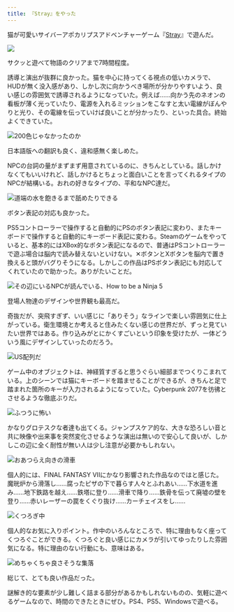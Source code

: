 ```yaml
---
title: 『Stray』をやった
---
```

猫が可愛いサイバーアポカリプスアドベンチャーゲーム『[Stray](https://store.steampowered.com/app/1332010/Stray/?l=japanese)』で遊んだ。

![](https://lh3.googleusercontent.com/tWXLxQrcydCCVa00jOf9Cq_MjteaGahhcJ5AlItpVvAc0bI31779Le5NQ0pHseuACalhIUE6XipWrxfq6v1Z3nkQke_11BYdR2uJ0TlwHZS3XxEZrYu5Ogm5DNV-yZv3ACErAfY0DM_ANVao1XkVe1rqSSDpZXnB1GMmHKdC9jDxK9Z6ppaS1Wmb3w)

サクッと遊べて物語のクリアまで7時間程度。

誘導と演出が抜群に良かった。猫を中心に持ってくる視点の低いカメラで、HUDが無く没入感があり、しかし次に向かうべき場所が分かりやすいよう、良い感じの雰囲気で誘導されるようになっていた。例えば……向かう先のネオンの看板が薄く光っていたり、電源を入れるミッションをこなすと太い電線がぼんやりと光り、その電線を伝っていけば良いことが分かったり、といった具合。終始よくできていた。

![](https://lh5.googleusercontent.com/tURm8ER_whfenFhTkh_C1Qhb6p4o57octz9i4QjYsaEgE1AIci7gudkkZ58beOYaHNtbziJpbEJBRQYo02nAPutnpjdQBBcKvkpBSKuKMgAyKOWdR2wvQzV_jZ7UZh3B4_DUMMlw-dfTLeV1SCRZesSBOr1Ir9kqZfDPjez3gVsaakaldbz_F0iWLQ "200色じゃなかったのか")

日本語版への翻訳も良く、違和感無く楽しめた。

NPCの台詞の量がまずまず用意されているのに、きちんとしている。話しかけなくてもいいけれど、話しかけるとちょっと面白いことを言ってくれるタイプのNPCが結構いる。おれの好きなタイプの、平和なNPC達だ。

![](https://lh6.googleusercontent.com/ij8nHPBBtMF2kxGSorEGTaAASNHhwzeWEk-0TyG3NBFnLP4z0QoFy2vINPyvqC1ukwgSTQQUQUr6_gsHowXhoSsCq0zmBHEDHMdZb2Kn0RwflGjD7IKqpFSo51G4SliKlwKAnGHWeTfXSs_msU2y_4U5IajghTT423TaJwReSo75HFYakO3D7Zp4jg "道端の水を飽きるまで舐めたりできる")

ボタン表記の対応も良かった。

PS5コントローラーで操作すると自動的にPSのボタン表記に変わり、またキーボードで操作すると自動的にキーボード表記に変わる。Steamのゲームをやっていると、基本的にはXBox的なボタン表記になるので、普通はPSコントローラーで遊ぶ場合は脳内で読み替えないといけない。✕ボタンとXボタンを脳内で置き換えると頭がバグりそうになる。しかしこの作品はPSボタン表記にも対応してくれていたので助かった。ありがたいことだ。

![](https://lh3.googleusercontent.com/ufFTj5E4M0Aip8SYUM9sh5ipyK6rzL4Nl5ldeVWGoDp_ebrK_PUDAgtEOEh7aqltRv9-oy6OH6SO6lhEHCYMBT7tOvGWG-dWHkKgQsgAjM75FVz2piwHOwZa699KgesudccpQ2Xyhn4yJSHw5nb6u9hkQ1RwxjKmqMpRYEWsJJ7hTA05MME44PFtEw "その辺にいるNPCが読んでいる、How to be a Ninja 5")

登場人物達のデザインや世界観も最高だ。

奇抜だが、突飛すぎず、いい感じに「ありそう」なラインで楽しい雰囲気に仕上がっている。衛生環境とか考えると住みたくない感じの世界だが、ずっと見ていたい世界ではある。作り込みがとにかくすごいという印象を受けたが、一体どういう風にデザインしていったのだろう。

![](https://lh6.googleusercontent.com/Wyws1iVV8JeODP3lKz4s0Q09x1b9h8qtP10xje3TAfYFaHvX9Awh6uf0ivfmMcIAYZ_rd8JLZhQn3G5hQlsMsSZo_8A2-sKHEG6PAe_bR-YWMeCtYKsyO0iE9IEHk05Zfr0a0vVC_dDTl16IrwJOawQmnQvndMTygRQ71_VbXtlU6AkelHhpl7Pk7g "US配列だ")

ゲーム中のオブジェクトは、神経質すぎると思うぐらい細部までつくりこまれている。上のシーンでは猫にキーボードを踏ませることができるが、きちんと足で踏まれた箇所のキーが入力されるようになっていた。Cyberpunk 2077を彷彿とさせるような徹底ぶりだ。

![](https://lh3.googleusercontent.com/1S8AlHmIRMH1Fp_iitIlVBxpeEoJz2kZsSSlYcjs49mQ2l_LXVaQA-GY3A4CXlFZuIi946mujKOiaaNMxb7EH3FeMPR5g7RjSGudrAX3_sthjxAoIGXk6uSHmldS07Br9YN4FjkZr4oRWWAdD0RF819HY2rhn6TphDqYnjUzA5Cdb9DsKnVWmZSreQ "ふつうに怖い")

かなりグロテスクな者達も出てくる。ジャンプスケア的な、大きな恐ろしい音と共に映像や出来事を突然変化させるような演出は無いので安心して良いが、しかしこの辺に全く耐性が無い人は少し注意が必要かもしれない。

![](https://lh3.googleusercontent.com/d_4M628pge1xigkZWOuUKj42-xaJtuZuXWfLlYVDGF_sQqxv1QVZ-m14RvQwyiHJcg2KR2D77IJfL8f-3-_Wjm0wkDj6YsupW9tUcRUC81py-DdymkraDNqiNHgS1r-Y3lNvSxwerxJNtD_JG5wfbWLzwAmJAoNuhHIS-WAH08jHgdhPUn8xy8jkYQ "おあつらえ向きの滑車")

個人的には、FINAL FANTASY VIIにかなり影響された作品なのではと感じた。魔晄炉から滑落し……腐ったピザの下で暮らす人々とふれあい……下水道を進み……地下鉄路を越え……鉄塔に登り……滑車で降り……鉄骨を伝って廃墟の壁を登り……赤いレーザーの罠をくぐり抜け……カーチェイスをし……

![](https://lh4.googleusercontent.com/QBkt_Q5RDmusRGESLlTBTIo5LBVXmEhkx8tAaEZgVML8qw8vzHlwv4Uo3xoNdfIl1d6lie9qMOrckLGI9lCJBJif6cienqSVGKC24Acg9WyxdJcLUsWRB9SJbnkANEoDRa2FeoziUdNLSJn2stTHmsjv0mtAMVxLZZ8DuvzXiuE36C1AqG3Kzx8hAQ "くつろぎ中")

個人的なお気に入りポイント。作中のいろんなところで、特に理由もなく座ってくつろぐことができる。くつろぐと良い感じにカメラが引いてゆったりした雰囲気になる。特に理由のない行動にも、意味はある。

![](https://lh3.googleusercontent.com/vw79RMTzkyW2KXn9ZgScCQn8Ft5WFRt1pjdcDKI1LkShQRfQSM40Ml9W1U71sYO7EjpAJE_Us_8R_Ei6BkDT20j42C71za8aU3cwwEui290DKTKSTluHwHpGEFOSeVt4-M1WllmUEJhHgZmGPAedQzW2cY7f7FgHj7UclgJrkkaUETMJ3Jd4yY0EAA "めちゃくちゃ良さそうな集落")

総じて、とても良い作品だった。

謎解き的な要素が少し難しく詰まる部分があるかもしれないものの、気軽に遊べるゲームなので、時間のできたときにぜひ。PS4、PS5、Windowsで遊べる。
